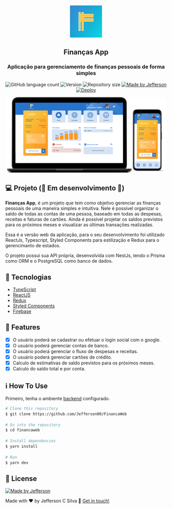 <h3 align="center">
  <img alt="FinancasApp" title="FinancasApp" src=".github/logo.png" height="100px" width="100px"/>
</h3>

<h2 align="center">
 Finanças App
</h2>

<h3 align="center">
  Aplicação para gerenciamento de finanças pessoais de forma simples
</h3>

<p align="center">
 <img alt="GitHub language count" src="https://img.shields.io/github/languages/count/Jefferson00/FinancaWeb?color=blue">
  <img alt="Version" src="https://img.shields.io/badge/version-1.0-blue">
  <img alt="Repository size" src="https://img.shields.io/github/repo-size/Jefferson00/FinancaWeb?color=blue">
  <a href="https://www.linkedin.com/in/jefferson-c-silva-aa1b7b1a9/">
    <img alt="Made by Jefferson" src="https://img.shields.io/badge/made%20by-Jefferson-blue">
  </a>
  <a href="http://financa-web.vercel.app/">
    <img alt="Deploy" src="https://img.shields.io/badge/deploy-Vercel-blue">
  </a>
</p>

<p align="center">
  <img src=".github/preview.png">
</p>

## 💻 Projeto (🚧 Em desenvolvimento 🚧)

<strong>Finanças App</strong>, é um projeto que tem como objetivo gerenciar as finanças pessoais de uma maneira simples e intuitiva. Nele é possível organizar o saldo de todas as contas de uma pessoa, baseado em todas as despesas, receitas e faturas de cartões. Ainda é possível projetar os saldos previstos para os próximos meses e visualizar as últimas transações realizadas.

Essa é a versão web da aplicação, para o seu desenvolvimento foi utilizado ReactJs, Typescript, Styled Components para estilização e Redux para o gerencimanto de estados.

O projeto possui sua API própria, desenvolvida com NestJs, tendo o Prisma como ORM e o PostgreSQL como banco de dados.

## 🚀 Tecnologias

- [TypeScript](https://www.typescriptlang.org/)
- [ReactJS](https://reactjs.org/)
- [Redux](https://redux.js.org/)
- [Styled Components](https://www.styled-components.com/)
- [Firebase](https://firebase.google.com/)

## 🚀 Features

- [x] O usuário poderá se cadastrar ou efetuar o login social com o google.
- [x] O usuário poderá gerenciar contas de banco.
- [x] O usuário poderá gerenciar o fluxo de despesas e receitas.
- [x] O usuário poderá gerenciar cartões de crédito.
- [x] Calculo de estimativas de saldo previstos para os próximos meses.
- [x] Calculo do saldo total e por conta.

## ℹ️ How To Use

Primeiro, tenha o ambiente [backend](https://github.com/Jefferson00/FinanceAPI) configurado.

```bash
# Clone this repository
$ git clone https://github.com/Jefferson00/FinancaWeb

# Go into the repository
$ cd financaweb

# Install dependencies
$ yarn install

# Run
$ yarn dev

```

## 📝 License

<a href="/LICENSE">
    <img alt="Made by Jefferson" src="https://img.shields.io/badge/licence-MIT-blue">
 </a>

Made with ♥ by Jefferson C Silva :wave: [Get in touch!](https://www.linkedin.com/in/jefferson-c-silva)
